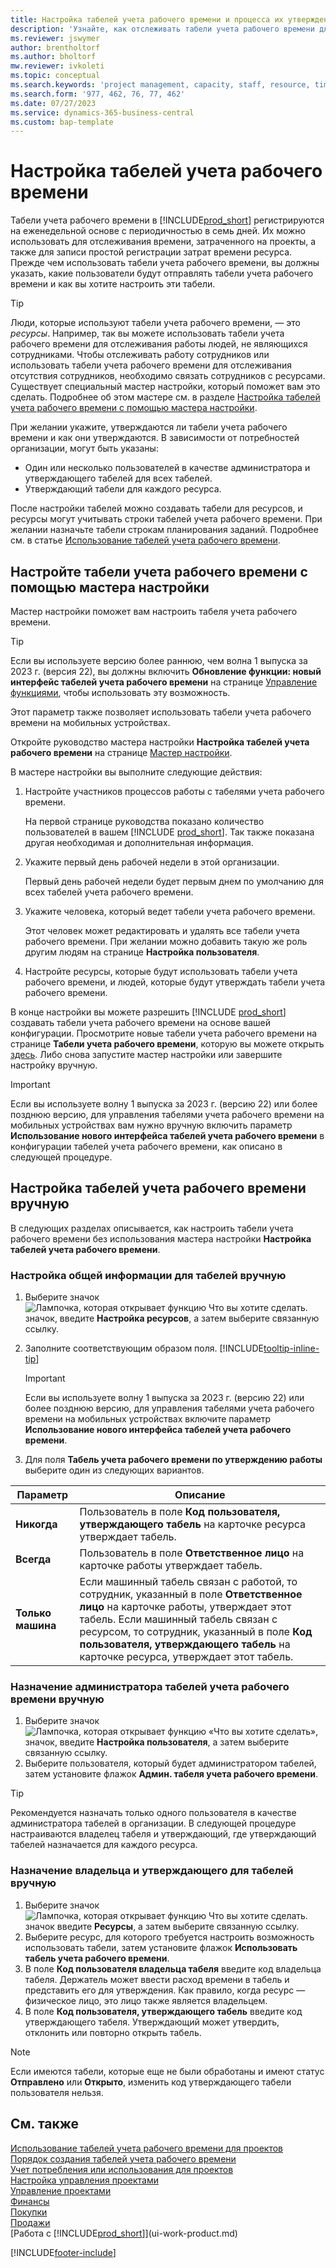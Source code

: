 ```yaml
---
title: Настройка табелей учета рабочего времени и процесса их утверждения
description: 'Узнайте, как отслеживать табели учета рабочего времени для отслеживания времени, затрачиваемого на проекты и затрачиваемого ресурсами.'
ms.reviewer: jswymer
author: brentholtorf
ms.author: bholtorf
mw.reviewer: ivkoleti
ms.topic: conceptual
ms.search.keywords: 'project management, capacity, staff, resource, time sheet'
ms.search.form: '977, 462, 76, 77, 462'
ms.date: 07/27/2023
ms.service: dynamics-365-business-central
ms.custom: bap-template
---
```

# <a name="set-up-time-sheets"></a>Настройка табелей учета рабочего времени

Табели учета рабочего времени в [!INCLUDE[prod_short](includes/prod_short.md)] регистрируются на еженедельной основе с периодичностью в семь дней. Их можно использовать для отслеживания времени, затраченного на проекты, а также для записи простой регистрации затрат времени ресурса. Прежде чем использовать табели учета рабочего времени, вы должны указать, какие пользователи будут отправлять табели учета рабочего времени и как вы хотите настроить эти табели.  

> [!TIP]
> Люди, которые используют табели учета рабочего времени, — это *ресурсы*. Например, так вы можете использовать табели учета рабочего времени для отслеживания работы людей, не являющихся сотрудниками. Чтобы отслеживать работу сотрудников или использовать табели учета рабочего времени для отслеживания отсутствия сотрудников, необходимо связать сотрудников с ресурсами. Существует специальный мастер настройки, который поможет вам это сделать. Подробнее об этом мастере см. в разделе [Настройка табелей учета рабочего времени с помощью мастера настройки](#set-up-time-sheets-with-the-assisted-setup-guide).  

При желании укажите, утверждаются ли табели учета рабочего времени и как они утверждаются. В зависимости от потребностей организации, могут быть указаны:

* Один или несколько пользователей в качестве администратора и утверждающего табелей для всех табелей.
* Утверждающий табели для каждого ресурса.

После настройки табелей можно создавать табели для ресурсов, и ресурсы могут учитывать строки табелей учета рабочего времени. При желании назначьте табели строкам планирования заданий. Подробнее см. в статье [Использование табелей учета рабочего времени](projects-how-use-time-sheets.md).  

## <a name="set-up-time-sheets-with-the-assisted-setup-guide"></a>Настройте табели учета рабочего времени с помощью мастера настройки

Мастер настройки поможет вам настроить табеля учета рабочего времени.  

> [!TIP]
> Если вы используете версию более раннюю, чем волна 1 выпуска за 2023 г. (версия 22), вы должны включить **Обновление функции: новый интерфейс табелей учета рабочего времени** на странице [Управление функциями](https://businesscentral.dynamics.com/?page=2610), чтобы использовать эту возможность.
>
> Этот параметр также позволяет использовать табели учета рабочего времени на мобильных устройствах.

Откройте руководство мастера настройки **Настройка табелей учета рабочего времени** на странице [Мастер настройки](https://businesscentral.dynamics.com/?page=1801).

В мастере настройки вы выполните следующие действия:

1. Настройте участников процессов работы с табелями учета рабочего времени.

    На первой странице руководства показано количество пользователей в вашем [!INCLUDE [prod_short](includes/prod_short.md)]. Так также показана другая необходимая и дополнительная информация.  
2. Укажите первый день рабочей недели в этой организации.

    Первый день рабочей недели будет первым днем по умолчанию для всех табелей учета рабочего времени.
3. Укажите человека, который ведет табели учета рабочего времени.

    Этот человек может редактировать и удалять все табели учета рабочего времени. При желании можно добавить такую же роль другим людям на странице **Настройка пользователя**.
4. Настройте ресурсы, которые будут использовать табели учета рабочего времени, и людей, которые будут утверждать табели учета рабочего времени.

В конце настройки вы можете разрешить [!INCLUDE [prod_short](includes/prod_short.md)] создавать табели учета рабочего времени на основе вашей конфигурации. Просмотрите новые табели учета рабочего времени на странице **Табели учета рабочего времени**, которую вы можете открыть [здесь](https://businesscentral.dynamics.com/?page=951). Либо снова запустите мастер настройки или завершите настройку вручную.

> [!IMPORTANT]
> Если вы используете волну 1 выпуска за 2023 г. (версию 22) или более позднюю версию, для управления табелями учета рабочего времени на мобильных устройствах вам нужно вручную включить параметр **Использование нового интерфейса табелей учета рабочего времени** в конфигурации табелей учета рабочего времени, как описано в следующей процедуре.

## <a name="set-up-time-sheets-manually"></a>Настройка табелей учета рабочего времени вручную

В следующих разделах описывается, как настроить табели учета рабочего времени без использования мастера настройки **Настройка табелей учета рабочего времени**.  

### <a name="set-up-general-information-for-time-sheets-manually"></a>Настройка общей информации для табелей вручную

1. Выберите значок ![Лампочка, которая открывает функцию Что вы хотите сделать.](media/ui-search/search_small.png "Что вы хотите сделать") значок, введите **Настройка ресурсов**, а затем выберите связанную ссылку.  
1. Заполните соответствующим образом поля. [!INCLUDE[tooltip-inline-tip](includes/tooltip-inline-tip_md.md)]

   > [!IMPORTANT]
   > Если вы используете волну 1 выпуска за 2023 г. (версию 22) или более позднюю версию, для управления табелями учета рабочего времени на мобильных устройствах включите параметр **Использование нового интерфейса табелей учета рабочего времени**.
1. Для поля **Табель учета рабочего времени по утверждению работы** выберите один из следующих вариантов.

| Параметр | Описание |
| --- | --- |
| **Никогда** |Пользователь в поле **Код пользователя, утверждающего табель** на карточке ресурса утверждает табель. |
| **Всегда** |Пользователь в поле **Ответственное лицо** на карточке работы утверждает табель. |
| **Только машина** |Если машинный табель связан с работой, то сотрудник, указанный в поле **Ответственное лицо** на карточке работы, утверждает этот табель. Если машинный табель связан с ресурсом, то сотрудник, указанный в поле **Код пользователя, утверждающего табель** на карточке ресурса, утверждает этот табель. |

### <a name="assign-a-time-sheet-administrator-manually"></a>Назначение администратора табелей учета рабочего времени вручную

1. Выберите значок ![Лампочка, которая открывает функцию «Что вы хотите сделать»](media/ui-search/search_small.png "Что вы хотите сделать"), значок, введите **Настройка пользователя**, а затем выберите связанную ссылку.  
2. Выберите пользователя, который будет администратором табелей, затем установите флажок **Админ. табеля учета рабочего времени**.  

> [!TIP]  
> Рекомендуется назначать только одного пользователя в качестве администратора табелей в организации. В следующей процедуре настраиваются владелец табеля и утверждающий, где утверждающий табелей назначается для каждого ресурса.  

### <a name="assign-a-time-sheets-owner-and-approver-manually"></a>Назначение владельца и утверждающего для табелей вручную

1. Выберите значок ![Лампочка, которая открывает функцию Что вы хотите сделать.](media/ui-search/search_small.png "Что вы хотите сделать") значок введите **Ресурсы**, а затем выберите связанную ссылку.
2. Выберите ресурс, для которого требуется настроить возможность использовать табели, затем установите флажок **Использовать табель учета рабочего времени**.  
3. В поле **Код пользователя владельца табеля** введите код владельца табеля. Держатель может ввести расход времени в табель и представить его для утверждения. Как правило, когда ресурс — физическое лицо, это лицо также является владельцем.  
4. В поле **Код пользователя, утверждающего табель** введите код утверждающего табеля. Утверждающий может утвердить, отклонить или повторно открыть табель.  

> [!NOTE]  
> Если имеются табели, которые еще не были обработаны и имеют статус **Отправлено** или **Открыто**, изменить код утверждающего табели пользователя нельзя.

## <a name="see-also"></a>См. также

[Использование табелей учета рабочего времени для проектов](projects-how-use-time-sheets.md)  
[Порядок создания табелей учета рабочего времени](projects-how-use-time-sheets.md#create-time-sheets)  
[Учет потребления или использования для проектов](projects-how-record-job-usage.md)  
[Настройка управления проектами](projects-setup-projects.md)  
[Управление проектами](projects-manage-projects.md)  
[Финансы](finance.md)  
[Покупки](purchasing-manage-purchasing.md)  
[Продажи](sales-manage-sales.md)  
[Работа с [!INCLUDE[prod_short](includes/prod_short.md)]](ui-work-product.md)  

[!INCLUDE[footer-include](includes/footer-banner.md)]
